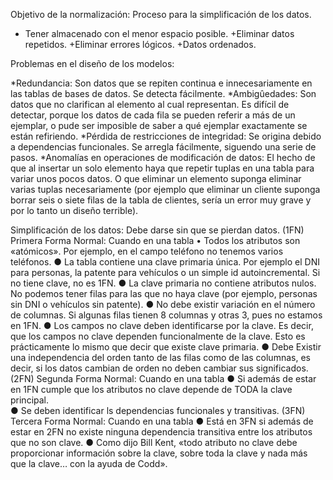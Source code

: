 Objetivo de la normalización: Proceso para la simplificación de los datos.
+ Tener almacenado con el menor espacio posible.
+Eliminar datos repetidos.
+Eliminar errores lógicos.
+Datos ordenados.

Problemas en el diseño de los modelos:

*Redundancia: Son datos que se repiten continua e innecesariamente en las tablas de bases de datos. Se detecta fácilmente.
*Ambigûedades: Son datos que no clarifican al elemento al cual representan. Es difícil de detectar, porque los datos de cada fila se pueden referir a más de un ejemplar, o pude ser imposible de saber a qué ejemplar exactamente se están refiriendo.
*Pérdida de restricciones de integridad: Se origina debido a dependencias funcionales. Se arregla fácilmente, siguendo una serie de pasos.
*Anomalías en operaciones de modificación de datos: El hecho de que al insertar un solo elemento haya que repetir tuplas en una tabla para variar unos pocos datos. O que eliminar un elemento suponga eliminar varias tuplas necesariamente (por ejemplo que eliminar un cliente suponga borrar seis o siete filas de la tabla de clientes, sería un error muy grave y por lo tanto un diseño terrible).

Simplificación de los datos:
Debe darse sin que se pierdan datos. 
(1FN) Primera Forma Normal: Cuando en una tabla  •	Todos los atributos son «atómicos». Por ejemplo, en el campo teléfono no tenemos varios teléfonos.
                                           ●	La tabla contiene una clave primaria única. Por ejemplo el DNI para personas, la patente para vehículos o un simple id autoincremental. Si no tiene clave, no es 1FN.
                                           ●	La clave primaria no contiene atributos nulos. No podemos tener filas para las que no haya clave (por ejemplo, personas sin DNI o vehículos sin patente).
                                           ●	No debe existir variación en el número de columnas. Si algunas filas tienen 8 columnas y otras 3, pues no estamos en 1FN.
                                           ●	Los campos no clave deben identificarse por la clave. Es decir, que los campos no clave dependen funcionalmente de la clave. Esto es prácticamente lo mismo que decir que existe clave primaria.
                                           ●	Debe Existir una independencia del orden tanto de las filas como de las columnas, es decir, si los datos cambian de orden no deben cambiar sus significados.
(2FN) Segunda Forma Normal: Cuando en una tabla ● Si además de estar en 1FN cumple que los atributos no clave depende de TODA la clave principal.  
                                                ● Se deben identificar ls dependencias funcionales y transitivas.
(3FN) Tercera Forma Normal: Cuando en una tabla ● Está en 3FN si además de estar en 2FN no existe ninguna dependencia transitiva entre los atributos que no son clave. 
                                                ●	Como dijo Bill Kent, «todo atributo no clave debe proporcionar información sobre la clave, sobre toda la clave y nada más que la clave… con la ayuda de Codd».                                              

